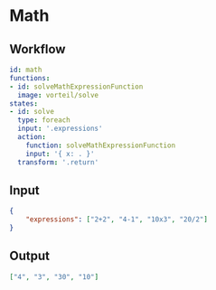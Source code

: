 # Math

## Workflow

```yaml
id: math
functions: 
- id: solveMathExpressionFunction
  image: vorteil/solve
states:
- id: solve
  type: foreach
  input: '.expressions'
  action:
    function: solveMathExpressionFunction
    input: '{ x: . }'
  transform: '.return'
```

## Input 

```json
{
	"expressions": ["2+2", "4-1", "10x3", "20/2"]
}
```

## Output

```json
["4", "3", "30", "10"]
```

